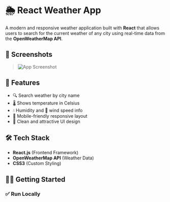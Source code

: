 # 🌦️ React Weather App

A modern and responsive weather application built with **React** that allows users to search for the current weather of any city using real-time data from the **OpenWeatherMap API**.

## 📸 Screenshots

> ![App Screenshot](./screenshots/weather-ui.png)


## 🚀 Features

- 🔍 Search weather by city name
- 🌡️ Shows temperature in Celsius
- 💧 Humidity and 💨 wind speed info
- 📱 Mobile-friendly responsive layout
- 🎨 Clean and attractive UI design

## 🛠 Tech Stack

- **React.js** (Frontend Framework)
- **OpenWeatherMap API** (Weather Data)
- **CSS3** (Custom Styling)

## 🧑‍💻 Getting Started

### ✅ Run Locally


